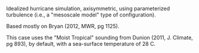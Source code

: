 
  Idealized hurricane simulation, axisymmetric, using parameterized turbulence 
  (i.e., a "mesoscale model" type of configuration). 

  Based mostly on Bryan (2012, MWR, pg 1125).

  This case uses the "Moist Tropical" sounding from Dunion (2011, J. Climate, 
  pg 893), by default, with a sea-surface temperature of 28 C. 

